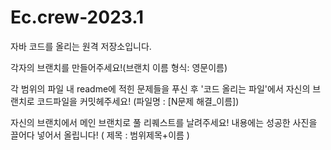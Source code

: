 # Ec.crew-2023.1
자바 코드를 올리는 원격 저장소입니다.

각자의 브랜치를 만들어주세요!(브랜치 이름 형식: 영문이름)

각 범위의 파일 내 readme에 적힌 문제들을 푸신 후 '코드 올리는 파일'에서 자신의 브랜치로 코드파일을 커밋헤주세요! (파일명 : [N문제 해결_이름])

자신의 브랜치에서 메인 브랜치로 풀 리퀘스트를 날려주세요! 내용에는 성공한 사진을 끌어다 넣어서 올립니다! ( 제목 : 범위제목+이름 )
